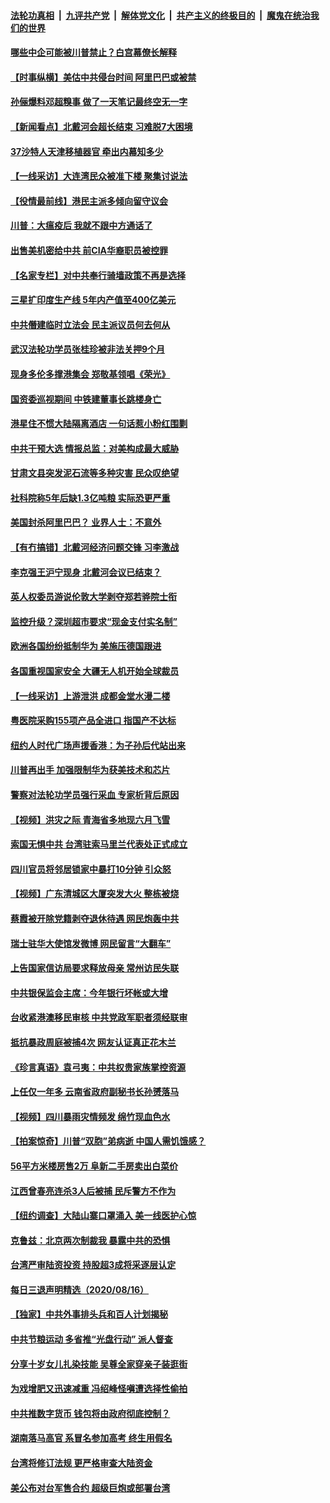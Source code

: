 ####  [法轮功真相](../../../../basic/blob/master/README.md?t=08181032) &nbsp;|&nbsp; [九评共产党](../../../../9ping.md/blob/master/README.md?t=08181032) &nbsp;|&nbsp; [解体党文化](../../../../jtdwh.md/blob/master/README.md?t=08181032)  &nbsp;|&nbsp; [共产主义的终极目的](../../../../gczydzjmd.md/blob/master/README.md?t=08181032) &nbsp;|&nbsp; [魔鬼在统治我们的世界](../../../../mgztzwmdsj.md/blob/master/README.md?t=08181032) 

#### [哪些中企可能被川普禁止？白宫幕僚长解释](../pages/nsc413/n12338315.md?t=08181032) 

#### [【时事纵横】美估中共侵台时间 阿里巴巴或被禁](../pages/nsc413/n12338270.md?t=08181032) 

#### [孙俪爆料邓超糗事 做了一天笔记最终空无一字](../pages/nsc413/n12338375.md?t=08181032) 

#### [【新闻看点】北戴河会超长结束 习难脱7大困境](../pages/nsc413/n12338272.md?t=08181032) 

#### [37沙特人天津移植器官 牵出内幕知多少](../pages/nsc413/n12338586.md?t=08181032) 

#### [【一线采访】大连湾民众被准下楼 聚集讨说法](../pages/nsc413/n12338501.md?t=08181032) 

#### [【役情最前线】港民主派多倾向留守议会](../pages/nsc413/n12338214.md?t=08181032) 

#### [川普：大瘟疫后 我就不跟中方通话了](../pages/nsc413/n12338420.md?t=08181032) 

#### [出售美机密给中共 前CIA华裔职员被控罪](../pages/nsc413/n12338447.md?t=08181032) 

#### [【名家专栏】对中共奉行骑墙政策不再是选择](../pages/nsc413/n12336002.md?t=08181032) 

#### [三星扩印度生产线 5年内产值至400亿美元](../pages/nsc413/n12338248.md?t=08181032) 

#### [中共僭建临时立法会 民主派议员何去何从](../pages/nsc413/n12338347.md?t=08181032) 

#### [武汉法轮功学员张桂珍被非法关押9个月](../pages/nsc413/n12314297.md?t=08181032) 

#### [现身多伦多撑港集会 郑敬基领唱《荣光》](../pages/nsc413/n12338212.md?t=08181032) 

#### [国资委巡视期间 中铁建董事长跳楼身亡](../pages/nsc413/n12338247.md?t=08181032) 

#### [港星住不惯大陆隔离酒店 一句话惹小粉红围剿](../pages/nsc413/n12338032.md?t=08181032) 

#### [中共干预大选 情报总监：对美构成最大威胁](../pages/nsc413/n12338090.md?t=08181032) 

#### [甘肃文县突发泥石流等多种灾害 民众叹绝望](../pages/nsc413/n12338155.md?t=08181032) 

#### [社科院称5年后缺1.3亿吨粮 实际恐更严重](../pages/nsc413/n12338131.md?t=08181032) 

#### [美国封杀阿里巴巴？ 业界人士：不意外](../pages/nsc413/n12338157.md?t=08181032) 

#### [【有冇搞错】北戴河经济问题交锋 习李激战](../pages/nsc413/n12338004.md?t=08181032) 

#### [李克强王沪宁现身 北戴河会议已结束？](../pages/nsc413/n12337914.md?t=08181032) 

#### [英人权委员游说伦敦大学剥夺郑若骅院士衔](../pages/nsc413/n12337941.md?t=08181032) 

#### [监控升级？深圳超市要求“现金支付实名制”](../pages/nsc413/n12337715.md?t=08181032) 

#### [欧洲各国纷纷抵制华为 美施压德国跟进](../pages/nsc413/n12337898.md?t=08181032) 

#### [各国重视国家安全 大疆无人机开始全球裁员](../pages/nsc413/n12337833.md?t=08181032) 

#### [【一线采访】上游泄洪 成都金堂水漫二楼](../pages/nsc413/n12337783.md?t=08181032) 

#### [粤医院采购155项产品全进口 指国产不达标](../pages/nsc413/n12337650.md?t=08181032) 

#### [纽约人时代广场声援香港：为子孙后代站出来](../pages/nsc413/n12335916.md?t=08181032) 

#### [川普再出手 加强限制华为获美技术和芯片](../pages/nsc413/n12337640.md?t=08181032) 

#### [警察对法轮功学员强行采血 专家析背后原因](../pages/nsc413/n12334786.md?t=08181032) 

#### [【视频】洪灾之际 青海省多地现六月飞雪](../pages/nsc413/n12337224.md?t=08181032) 

#### [索国无惧中共 台湾驻索马里兰代表处正式成立](../pages/nsc413/n12337274.md?t=08181032) 

#### [四川官员将邻居锁家中暴打10分钟 引众怒](../pages/nsc413/n12337205.md?t=08181032) 

#### [【视频】广东清城区大厦突发大火 整栋被烧](../pages/nsc413/n12336832.md?t=08181032) 

#### [蔡霞被开除党籍剥夺退休待遇 网民炮轰中共](../pages/nsc413/n12336448.md?t=08181032) 

#### [瑞士驻华大使馆发微博 网民留言“大翻车”](../pages/nsc413/n12336450.md?t=08181032) 

#### [上告国家信访局要求释放母亲 常州访民失联](../pages/nsc413/n12337148.md?t=08181032) 

#### [中共银保监会主席：今年银行坏帐或大增](../pages/nsc413/n12336456.md?t=08181032) 

#### [台收紧港澳移民审核 中共党政军职者须经联审](../pages/nsc413/n12336925.md?t=08181032) 


#### [抵抗暴政周庭被捕4次 网友认证真正花木兰](../pages/nsc413/n12336902.md?t=08181032) 

#### [《珍言真语》袁弓夷：中共权贵家族掌控资源](../pages/nsc413/n12335964.md?t=08181032) 

#### [上任仅一年多 云南省政府副秘书长孙赟落马](../pages/nsc413/n12336842.md?t=08181032) 

#### [【视频】四川暴雨灾情频发 绵竹现血色水](../pages/nsc413/n12336242.md?t=08181032) 

#### [【拍案惊奇】川普“双胞”弟病逝 中国人需饥饿感？](../pages/nsc413/n12336516.md?t=08181032) 

#### [56平方米楼房售2万 阜新二手房卖出白菜价](../pages/nsc413/n12335968.md?t=08181032) 

#### [江西曾春亮连杀3人后被捕 民斥警方不作为](../pages/nsc413/n12334823.md?t=08181032) 

#### [【纽约调查】大陆山寨口罩涌入 美一线医护心惊](../pages/nsc413/n12335136.md?t=08181032) 

#### [克鲁兹：北京两次制裁我 暴露中共的恐惧](../pages/nsc413/n12336202.md?t=08181032) 

#### [台湾严审陆资投资 持股超3成将采逐层认定](../pages/nsc413/n12336132.md?t=08181032) 

#### [每日三退声明精选（2020/08/16）](../pages/nsc413/n12336171.md?t=08181032) 

#### [【独家】中共外事排头兵和百人计划揭秘](../pages/nsc413/n12326588.md?t=08181032) 

#### [中共节粮运动 多省推“光盘行动” 派人督查](../pages/nsc413/n12335848.md?t=08181032) 

#### [分享十岁女儿扎染技能 吴尊全家穿亲子装逛街](../pages/nsc413/n12335889.md?t=08181032) 

#### [为戏增肥又迅速减重 冯绍峰怪嗔遭选择性偷拍](../pages/nsc413/n12335654.md?t=08181032) 

#### [中共推数字货币  钱包将由政府彻底控制？](../pages/nsc413/n12335573.md?t=08181032) 

#### [湖南落马高官 系冒名参加高考 终生用假名](../pages/nsc413/n12335875.md?t=08181032) 

#### [台湾将修订法规 更严格审查大陆资金](../pages/nsc413/n12335731.md?t=08181032) 

#### [美公布对台军售合约 超级巨炮或部署台湾](../pages/nsc413/n12335764.md?t=08181032) 

